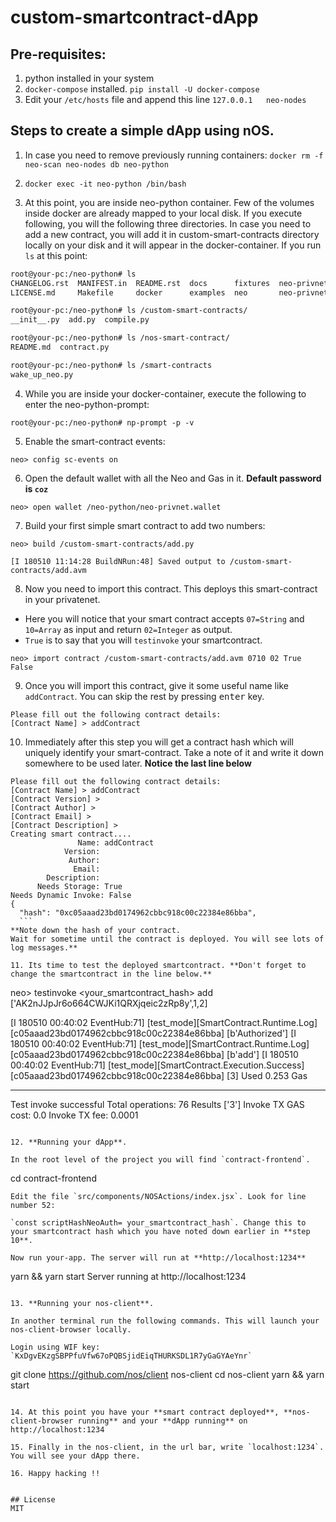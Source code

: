 # custom-smartcontract-dApp

## Pre-requisites:

1. python installed in your system
2. `docker-compose` installed. `pip install -U docker-compose`
3. Edit your `/etc/hosts` file and append this line `127.0.0.1   neo-nodes`

## Steps to create a simple dApp using nOS.

1. In case you need to remove previously running containers:
  `docker rm -f neo-scan neo-nodes db neo-python`

2. `docker exec -it neo-python /bin/bash`

3. At this point, you are inside neo-python container. Few of the volumes inside docker are already mapped to your local disk. If you execute following, you will the following three directories. In case you need to add a new contract, you will add it in custom-smart-contracts directory locally on your disk and it will appear in the docker-container. If you run `ls` at this point:

  ```sh
  root@your-pc:/neo-python# ls
  CHANGELOG.rst  MANIFEST.in  README.rst  docs      fixtures  neo-privnet.sample.wallet  neo_python.egg-info  requirements.txt       setup.cfg
  LICENSE.md     Makefile     docker      examples  neo       neo-privnet.wallet         readthedocs.yml      requirements_docs.txt  setup.py

  root@your-pc:/neo-python# ls /custom-smart-contracts/
  __init__.py  add.py  compile.py

  root@your-pc:/neo-python# ls /nos-smart-contract/
  README.md  contract.py

  root@your-pc:/neo-python# ls /smart-contracts
  wake_up_neo.py
  ```

4. While you are inside your docker-container, execute the following to enter the neo-python-prompt:

  ```root@your-pc:/neo-python# np-prompt -p -v```

5. Enable the smart-contract events:

  ```neo> config sc-events on```

6. Open the default wallet with all the Neo and Gas in it. **Default password is `coz`**

  ```neo> open wallet /neo-python/neo-privnet.wallet```

7. Build your first simple smart contract to add two numbers:

  ```
  neo> build /custom-smart-contracts/add.py

  [I 180510 11:14:28 BuildNRun:48] Saved output to /custom-smart-contracts/add.avm
  ```

8. Now you need to import this contract. This deploys this smart-contract in your privatenet.

  * Here you will notice that your smart contract accepts `07=String` and `10=Array` as input and return `02=Integer` as output.
  * `True` is to say that you will `testinvoke` your smartcontract.

  ```neo> import contract /custom-smart-contracts/add.avm 0710 02 True False```

9. Once you will import this contract, give it some useful name like `addContract`. You can skip the rest by pressing <kbd>enter</kbd> key.

  ```
  Please fill out the following contract details:
  [Contract Name] > addContract
  ```

10. Immediately after this step you will get a contract hash which will uniquely identify your smart-contract. Take a note of it and write it down somewhere to be used later. **Notice the last line below**

  ```
  Please fill out the following contract details:
[Contract Name] > addContract
[Contract Version] >
[Contract Author] >
[Contract Email] >
[Contract Description] >
Creating smart contract....
                 Name: addContract
              Version:
               Author:  
                Email:  
          Description:  
        Needs Storage: True
 Needs Dynamic Invoke: False
{
    "hash": "0xc05aaad23bd0174962cbbc918c00c22384e86bba",
    ```
**Note down the hash of your contract.
Wait for sometime until the contract is deployed. You will see lots of log messages.**

11. Its time to test the deployed smartcontract. **Don't forget to change the smartcontract in the line below.**

  ```
  neo> testinvoke <your_smartcontract_hash> add ['AK2nJJpJr6o664CWJKi1QRXjqeic2zRp8y',1,2]

  [I 180510 00:40:02 EventHub:71] [test_mode][SmartContract.Runtime.Log] [c05aaad23bd0174962cbbc918c00c22384e86bba] [b'Authorized']
  [I 180510 00:40:02 EventHub:71] [test_mode][SmartContract.Runtime.Log] [c05aaad23bd0174962cbbc918c00c22384e86bba] [b'add']
  [I 180510 00:40:02 EventHub:71] [test_mode][SmartContract.Execution.Success] [c05aaad23bd0174962cbbc918c00c22384e86bba] [3]
  Used 0.253 Gas

  -------------------------------------------------------------------------------------------------------------------------------------
  Test invoke successful
  Total operations: 76
  Results ['3']
  Invoke TX GAS cost: 0.0
  Invoke TX fee: 0.0001
  ```

12. **Running your dApp**.

  In the root level of the project you will find `contract-frontend`.

  ```
  cd contract-frontend
  ```
  Edit the file `src/components/NOSActions/index.jsx`. Look for line number 52:

  `const scriptHashNeoAuth= your_smartcontract_hash`. Change this to your smartcontract hash which you have noted down earlier in **step 10**.

  Now run your-app. The server will run at **http://localhost:1234**
  ```
  yarn && yarn start
  Server running at http://localhost:1234
  ```

13. **Running your nos-client**.

  In another terminal run the following commands. This will launch your nos-client-browser locally.

  Login using WIF key: `KxDgvEKzgSBPPfuVfw67oPQBSjidEiqTHURKSDL1R7yGaGYAeYnr`

  ```
  git clone https://github.com/nos/client nos-client
  cd nos-client
  yarn && yarn start
  ```

14. At this point you have your **smart contract deployed**, **nos-client-browser running** and your **dApp running** on http://localhost:1234

15. Finally in the nos-client, in the url bar, write `localhost:1234`. You will see your dApp there.

16. Happy hacking !!


## License
MIT
